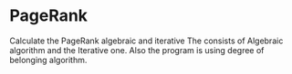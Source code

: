 # PageRank
Calculate the PageRank algebraic and iterative
The consists of Algebraic algorithm and the Iterative one. Also the program is using degree of belonging algorithm.
